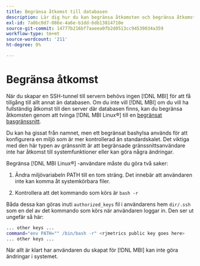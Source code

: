 ```yaml
---
title: Begränsa åtkomst till databasen
description: Lär dig hur du kan begränsa åtkomsten och begränsa åtkomsten till servern där databasen finns.
exl-id: 7a0bc0d7-086e-4a6e-b1dd-6db13814710e
source-git-commit: 14777b216bf7aaeea0fb2d0513cc94539034a359
workflow-type: tm+mt
source-wordcount: '211'
ht-degree: 0%

---
```


# Begränsa åtkomst

När du skapar en SSH-tunnel till servern behövs ingen [!DNL MBI] för att få tillgång till allt annat än databasen. Om du inte vill [!DNL MBI] om du vill ha fullständig åtkomst till den server där databasen finns, kan du begränsa åtkomsten genom att tvinga [!DNL MBI Linux®] till en [begränsat basgränssnitt](https://www.gnu.org/software/bash/manual/html_node/The-Restricted-Shell.html).

Du kan ha gissat från namnet, men ett begränsat bashylsa används för att konfigurera en miljö som är mer kontrollerad än standardskalet. Det viktiga med den här typen av gränssnitt är att begränsade gränssnittsanvändare inte har åtkomst till systemfunktioner eller kan göra några ändringar.

Begränsa [!DNL MBI Linux®] -användare måste du göra två saker:

1. Ändra miljövariabeln PATH till en tom sträng. Det innebär att användaren inte kan komma åt systemkörbara filer.

1. Kontrollera att det kommando som körs är `bash -r`

Båda dessa kan göras inuti `authorized_keys` fil i användarens hem `dir/.ssh` som en del av det kommando som körs när användaren loggar in. Den ser ut ungefär så här:

```bash
... other keys ...
command="env PATH="" /bin/bash -r" <rjmetrics public key goes here>
... other keys ...
```

När allt är klart har användaren du skapat för [!DNL MBI] kan inte göra ändringar i systemet.
